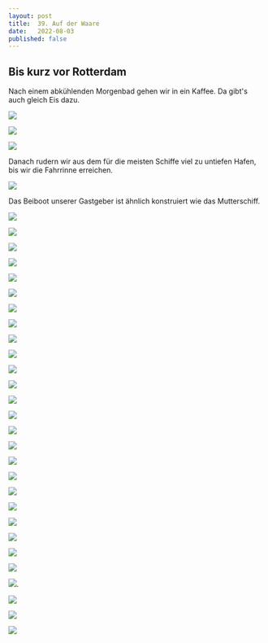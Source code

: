 ```yaml
---
layout: post
title:  39. Auf der Waare
date:   2022-08-03
published: false
---
```


## Bis kurz vor Rotterdam ##

Nach einem abkühlenden Morgenbad gehen wir in ein Kaffee. Da gibt's auch gleich Eis dazu.

![](/img/20220804__ms_res_sliedrecht_0.jpg)

![](/img/20220804__ms_res_sliedrecht_1.jpg)

![](/img/20220804__ms_res_sliedrecht_2.jpg)

Danach rudern wir aus dem für die meisten Schiffe viel zu untiefen Hafen, bis wir die Fahrrinne erreichen.

![](/img/20220804__ms_res_sliedrecht_3.jpg)

Das Beiboot unserer Gastgeber ist ähnlich konstruiert wie das Mutterschiff.

![](/img/20220804__ms_res_sliedrecht_4.jpg)

![](/img/20220804__ms_res_sliedrecht_5.jpg)

![](/img/20220804__ms_res_sliedrecht_6.jpg)

![](/img/20220804__ms_res_sliedrecht_7.jpg)

![](/img/20220804__ms_res_sliedrecht_8.jpg)

![](/img/20220804__ms_res_sliedrecht_9.jpg)

![](/img/20220804__ms_res_sliedrecht_10.jpg)

![](/img/20220804__ms_res_sliedrecht_11.jpg)

![](/img/20220804__ms_res_sliedrecht_12.jpg)

![](/img/20220804__ms_res_sliedrecht_13.jpg)

![](/img/20220804__ms_res_sliedrecht_14.jpg)

![](/img/20220804__ms_res_sliedrecht_15.jpg)

![](/img/20220804__ms_res_sliedrecht_16.jpg)

![](/img/20220804__ms_res_sliedrecht_17.jpg)

![](/img/20220804__ms_res_sliedrecht_18.jpg)

![](/img/20220804__ms_res_sliedrecht_19.jpg)

![](/img/20220804__ms_res_sliedrecht_20.jpg)

![](/img/20220804__ms_res_sliedrecht_21.jpg)

![](/img/20220804__ms_res_sliedrecht_22.jpg)

![](/img/20220804__ms_res_sliedrecht_23.jpg)

![](/img/20220804__ms_res_sliedrecht_24.jpg)

![](/img/20220804__ms_res_sliedrecht_25.jpg)

![](/img/20220804__ms_res_sliedrecht_26.jpg)

![](/img/20220804__ms_res_sliedrecht_27.jpg)

![](/img/20220804__ms_res_sliedrecht_28.jpg).

![](/img/20220804__ms_res_sliedrecht_29.jpg)

![](/img/20220804__ms_res_sliedrecht_30.jpg)

![](/img/20220804__ms_res_sliedrecht_31.jpg)
